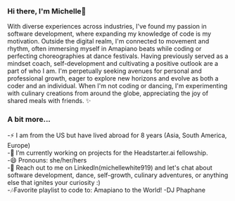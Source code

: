 <h3>Hi there, I'm Michelle👋</h3>

With diverse experiences across industries, I've found my passion in software development, where expanding my knowledge of code is my motivation. Outside the digital realm, I'm connected to movement and rhythm, often immersing myself in Amapiano beats while coding or perfecting choreographies at dance festivals. Having previously served as a mindset coach, self-development and cultivating a positive outlook are a part of who I am. I'm perpetually seeking avenues for personal and professional growth, eager to explore new horizons and evolve as both a coder and an individual. When I'm not coding or dancing, I'm experimenting with culinary creations from around the globe, appreciating the joy of shared meals with friends. ✨ 

<h3>A bit more...</h3>
-⚡ I am from the US but have lived abroad for 8 years (Asia, South America, Europe) <br>
-🔭 I’m currently working on projects for the Headstarter.ai fellowship.<br>
-😄 Pronouns: she/her/hers <br>
-💬 Reach out to me on LinkedIn(michellewhite919) and let's chat about software development, dance, self-growth, culinary adventures, or anything else that ignites your curiosity :) <br>
-🎶Favorite playlist to code to: Amapiano to the World! -DJ Phaphane

